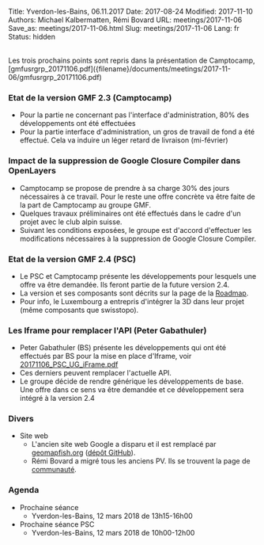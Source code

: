 Title: Yverdon-les-Bains, 06.11.2017
Date: 2017-08-24
Modified: 2017-11-10
Authors: Michael Kalbermatten, Rémi Bovard
URL: meetings/2017-11-06
Save_as: meetings/2017-11-06.html
Slug: meetings/2017-11-06
Lang: fr
Status: hidden

<br />
Les trois prochains points sont repris dans la présentation de Camptocamp, [gmfusrgrp_20171106.pdf]({filename}/documents/meetings/2017-11-06/gmfusrgrp_20171106.pdf) 

### Etat de la version GMF 2.3 (Camptocamp)

* Pour la partie ne concernant pas l'interface d'administration, 80% des développements ont été effectuées
* Pour la partie interface d'administration, un gros de travail de fond a été effectué. Cela va induire un léger retard de livraison (mi-février)

### Impact de la suppression de Google Closure Compiler dans OpenLayers

* Camptocamp se propose de prendre à sa charge 30% des jours nécessaires à ce travail. Pour le reste une offre concrète va être faite de la part de Camptocamp au groupe GMF.
* Quelques travaux préliminaires ont été effectués dans le cadre d'un projet avec le club alpin suisse.
* Suivant les conditions exposées, le groupe est d'accord d'effectuer les modifications nécessaires à la suppression de Google Closure Compiler.

### Etat de la version GMF 2.4 (PSC)

* Le PSC et Camptocamp présente les développements pour lesquels une offre va être demandée. Ils feront partie de la future version 2.4.
* La version et ses composants sont décrits sur la page de la [Roadmap](http://geomapfish.org/fr/roadmap).
* Pour info, le Luxembourg a entrepris d'intégrer la 3D dans leur projet (même composants que swisstopo).

### Les Iframe pour remplacer l'API (Peter Gabathuler)

* Peter Gabathuler (BS) présente les développements qui ont été effectués par BS pour la mise en place d'Iframe, voir [20171106_PSC_UG_iFrame.pdf]({filename}/documents/meetings/2017-11-06/20171106_PSC_UG_iFrame.pdf) 
* Ces derniers peuvent remplacer l'actuelle API.
* Le groupe décide de rendre générique les développements de base. Une offre dans ce sens va être demandée et ce développement sera intégré à la version 2.4

### Divers

* Site web
    * L'ancien site web Google a disparu et il est remplacé par [geomapfish.org](http://geomapfish.org) ([dépôt GitHub](https://github.com/geomapfish/geomapfish_website)).
    * Rémi Bovard a migré tous les anciens PV. Ils se trouvent la page de [communauté](http://geomapfish.org/fr/community).

### Agenda

* Prochaine séance
    * Yverdon-les-Bains, 12 mars 2018 de 13h15-16h00
* Prochaine séance PSC
    * Yverdon-les-Bains, 12 mars 2018 de 10h00-12h00
